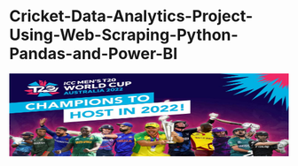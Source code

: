# Cricket-Data-Analytics-Project-Using-Web-Scraping-Python-Pandas-and-Power-BI


<img src="cricket.jpeg" alt="Logo" width="600" height="150">



